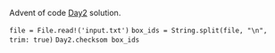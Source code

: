 Advent of code [Day2](https://adventofcode.com/2018/day/2) solution.

`file = File.read!('input.txt')`
`box_ids = String.split(file, "\n", trim: true)`
`Day2.checksom box_ids`
